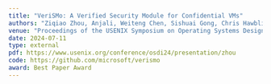 ```yaml
---
title: "VeriSMo: A Verified Security Module for Confidential VMs"
authors: "Ziqiao Zhou, Anjali, Weiteng Chen, Sishuai Gong, Chris Hawblitzel, Weidong Cui"
venue: "Proceedings of the USENIX Symposium on Operating Systems Design and Implementation (OSDI)"
date: 2024-07-11
type: external
pdf: https://www.usenix.org/conference/osdi24/presentation/zhou
code: https://github.com/microsoft/verismo
award: Best Paper Award
---
```

